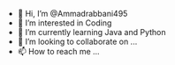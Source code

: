 - 👋 Hi, I’m @Ammadrabbani495
- 👀 I’m interested in Coding
- 🌱 I’m currently learning Java and Python
- 💞️ I’m looking to collaborate on ...
- 📫 How to reach me ...

<!---
Ammadrabbani495/Ammadrabbani495 is a ✨ special ✨ repository because its `README.md` (this file) appears on your GitHub profile.
You can click the Preview link to take a look at your changes.
--->
